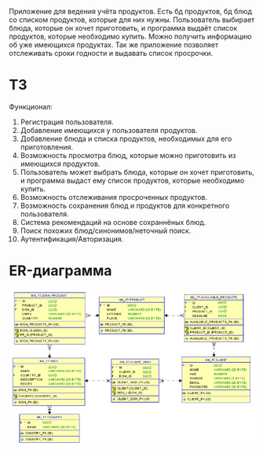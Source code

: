 Приложение для ведения учёта продуктов. Есть  бд продуктов, бд блюд со списком продуктов, которые для них нужны. Пользователь выбирает блюда, которые он хочет приготовить, и программа выдаёт список продуктов, которые необходимо купить. Можно получить информацию об уже имеющихся продуктах. Так же приложение позволяет отслеживать сроки годности и выдавать список просрочки.

# ТЗ
Функционал:
1. Регистрация пользователя.
2. Добавление имеющихся у пользователя продуктов.
3. Добавление блюда и списка продуктов, необходимых для его приготовления.
4. Возможность просмотра блюд, которые можно приготовить из имеющихся продуктов.
5. Пользователь может выбрать блюда, которые он хочет приготовить, и программа выдаст ему список продуктов, которые необходимо купить.
6. Возможность отслеживания просроченных продуктов.
7. Возможность сохранения блюд и продуктов для конкретного пользователя.
8. Система рекомендаций на основе сохраннёных блюд.
9. Поиск похожих блюд/синонимов/неточный поиск.
10. Аутентификация/Авторизация.

# ER-диаграмма
![ER-диаграмма](https://github.com/Nazhadna/nc_project/raw/master/Docs/ERdiagram4.png)
